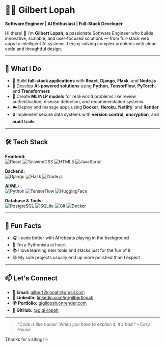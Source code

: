 # 👨‍💻 Gilbert Lopah

**Software Engineer | AI Enthusiast | Full-Stack Developer**

Hi there! 👋 I'm **Gilbert Lopah**, a passionate Software Engineer who builds innovative, scalable, and user-focused solutions — from full-stack web apps to intelligent AI systems. I enjoy solving complex problems with clean code and thoughtful design.

---

## 💼 What I Do

- 🚀 Build **full-stack applications** with **React**, **Django**, **Flask**, and **Node.js**
- 🤖 Develop **AI-powered solutions** using **Python**, **TensorFlow**, **PyTorch**, and **Transformers**
- 🧠 Create **ML/NLP models** for real-world problems like review authentication, disease detection, and recommendation systems
- ☁️ Deploy and manage apps using **Docker**, **Heroku**, **Netlify**, and **Render**
- 🔒 Implement secure data systems with **version control**, **encryption**, and **audit trails**

---

## 🛠 Tech Stack

**Frontend:**  
![React](https://img.shields.io/badge/-React-61DAFB?style=flat&logo=react) ![TailwindCSS](https://img.shields.io/badge/-Tailwind-06B6D4?style=flat&logo=tailwindcss) ![HTML5](https://img.shields.io/badge/-HTML5-E34F26?style=flat&logo=html5) ![JavaScript](https://img.shields.io/badge/-JavaScript-F7DF1E?style=flat&logo=javascript)

**Backend:**  
![Django](https://img.shields.io/badge/-Django-092E20?style=flat&logo=django) ![Flask](https://img.shields.io/badge/-Flask-000000?style=flat&logo=flask) ![Node.js](https://img.shields.io/badge/-Node.js-339933?style=flat&logo=node.js)

**AI/ML:**  
![Python](https://img.shields.io/badge/-Python-3776AB?style=flat&logo=python) ![TensorFlow](https://img.shields.io/badge/-TensorFlow-FF6F00?style=flat&logo=tensorflow) ![HuggingFace](https://img.shields.io/badge/-Transformers-FCC624?style=flat&logo=huggingface)

**Database & Tools:**  
![PostgreSQL](https://img.shields.io/badge/-PostgreSQL-336791?style=flat&logo=postgresql) ![SQLite](https://img.shields.io/badge/-SQLite-003B57?style=flat&logo=sqlite) ![Git](https://img.shields.io/badge/-Git-F05032?style=flat&logo=git) ![Docker](https://img.shields.io/badge/-Docker-2496ED?style=flat&logo=docker)

---


## 🧠 Fun Facts

- 🎧 I code better with Afrobeats playing in the background
- 🐍 I'm a Pythonista at heart
- 📚 I love learning new tools and stacks just for the fun of it
- 😄 My side projects usually end up more polished than I expect

---

## 📫 Let's Connect

- 📩 **Email:** gilbert2klopah@gmail.com  
- 💼 **LinkedIn:** [linkedin.com/in/gilbertlopah](www.linkedin.com/in/gilbert-lopah-38951620a)  
- 🌍 **Portfolio:** [gigilopah.onrender.com](https://gigilopah.onrender.com)  
- 🐙 **GitHub:** [@gigi-lopah](https://github.com/Gigi-Lopa)

---

> *"Code is like humor. When you have to explain it, it’s bad." – Cory House*

Thanks for visiting! ⭐
